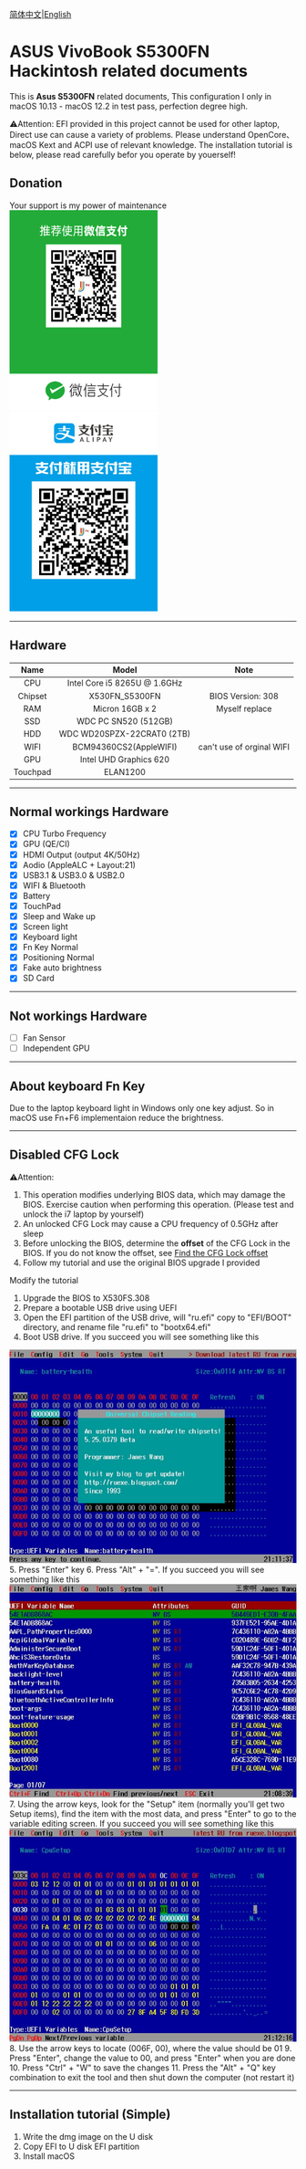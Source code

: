 
[简体中文](README.md)|[English](README_en.md)

# ASUS VivoBook S5300FN Hackintosh related documents

This is **Asus S5300FN** related documents, This configuration I only in macOS 10.13 - macOS 12.2 in test pass, perfection degree high.

⚠️️️Attention: EFI provided in this project cannot be used for other laptop, Direct use can cause a variety of problems. Please understand OpenCore、macOS Kext and ACPI use of relevant knowledge. The installation tutorial is below, please read carefully befor you operate by youerself!

## Donation

Your support is my power of maintenance
<br/>
<img src="https://raw.githubusercontent.com/Jie2GG/Image/master/WeChat.png" width="260" height="350" alt="WeChatPay QRCode"/>
<img src="https://raw.githubusercontent.com/Jie2GG/Image/master/AliPlay.png" width="260" height="350" alt="AliPay QRCode"/>

---

## Hardware

|Name|Model|Note
:-:|:-:|:-:
|CPU|Intel Core i5 8265U @ 1.6GHz
|Chipset|X530FN_S5300FN|BIOS Version: 308
|RAM|Micron 16GB x 2|Myself replace
|SSD|WDC PC SN520 (512GB)
|HDD|WDC WD20SPZX-22CRAT0 (2TB)
|WIFI|BCM94360CS2(AppleWIFI)|can't use of orginal WIFI 
|GPU|Intel UHD Graphics 620
|Touchpad|ELAN1200

---

## Normal workings Hardware

- [x] CPU Turbo Frequency
- [x] GPU (QE/CI)
- [x] HDMI Output (output 4K/50Hz)
- [x] Aodio (AppleALC + Layout:21)
- [x] USB3.1 & USB3.0 & USB2.0
- [x] WIFI & Bluetooth
- [x] Battery
- [x] TouchPad
- [x] Sleep and Wake up
- [x] Screen light
- [x] Keyboard light
- [x] Fn Key Normal
- [x] Positioning Normal
- [x] Fake auto brightness
- [x] SD Card

---

## Not workings Hardware

- [ ] Fan Sensor
- [ ] Independent GPU

---

## About keyboard Fn Key

Due to the laptop keyboard light in Windows only one key adjust. So in macOS use Fn+F6 implementaion reduce the brightness. 

---

## Disabled CFG Lock

⚠️️️Attention: 
1. This operation modifies underlying BIOS data, which may damage the BIOS. Exercise caution when performing this operation. (Please test and unlock the i7 laptop by yourself)
2. An unlocked CFG Lock may cause a CPU frequency of 0.5GHz after sleep
3. Before unlocking the BIOS, determine the **offset** of the CFG Lock in the BIOS. If you do not know the offset, see <a href='https://dortania.github.io/OpenCore-Post-Install/misc/msr-lock.html#turning-off-cfg-lock-manually'>Find the CFG Lock offset</a>
4. Follow my tutorial and use the original BIOS upgrade I provided

Modify the tutorial
1. Upgrade the BIOS to X530FS.308
2. Prepare a bootable USB drive using UEFI
3. Open the EFI partition of the USB drive, will  "ru.efi" copy to "EFI/BOOT" directory, and rename file "ru.efi" to "bootx64.efi"
4. Boot USB drive. If you succeed you will see something like this
<img src="https://raw.githubusercontent.com/Jie2GG/Hackintosh-ASUS-S5300FN/master/Images/01.jpeg">
5. Press "Enter" key
6. Press "Alt" + "=". If you succeed you will see something like this
<img src="https://raw.githubusercontent.com/Jie2GG/Hackintosh-ASUS-S5300FN/master/Images/02.jpeg">
7. Using the arrow keys, look for the "Setup" item (normally you'll get two Setup items), find the item with the most data, and press "Enter" to go to the variable editing screen. If you succeed you will see something like this
<img src="https://raw.githubusercontent.com/Jie2GG/Hackintosh-ASUS-S5300FN/master/Images/03.jpeg">
8. Use the arrow keys to locate (006F, 00), where the value should be 01
9. Press "Enter", change the value to 00, and press "Enter" when you are done
10. Press "Ctrl" + "W" to save the changes
11. Press the "Alt" + "Q" key combination to exit the tool and then shut down the computer (not restart it)

---

## Installation tutorial (Simple)

1. Write the dmg image on the U disk
2. Copy EFI to U disk EFI partition
3. Install macOS

